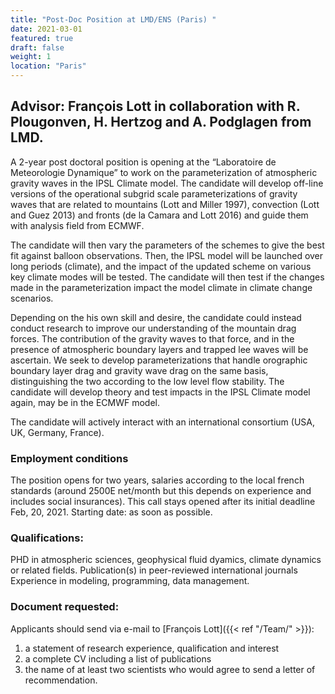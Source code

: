 ```yaml
---
title: "Post-Doc Position at LMD/ENS (Paris) "
date: 2021-03-01
featured: true
draft: false
weight: 1
location: "Paris"
---
```

## Advisor: François Lott in collaboration with R. Plougonven, H. Hertzog and A. Podglagen from LMD.

A 2-year post doctoral position is opening at the “Laboratoire de Meteorologie Dynamique” to work on the parameterization of atmospheric gravity waves in the IPSL Climate model. The candidate will develop off-line versions of the operational subgrid scale parameterizations of gravity waves that are related to mountains (Lott and Miller 1997), convection (Lott and Guez 2013) and fronts (de la Camara and Lott 2016) and guide them with analysis field from  ECMWF.
<!--more-->

The candidate will then vary the parameters of the schemes to give the best fit against balloon observations. Then, the IPSL model will be launched over long periods (climate), and the impact of the updated scheme on various key climate modes will be tested. The candidate will then test if the changes made in the parameterization impact the model climate in climate change scenarios.

Depending on the his own skill and desire, the candidate could instead  conduct research to improve our understanding of the mountain drag forces.  The contribution of the gravity waves to that force, and in the presence of atmospheric boundary layers and trapped lee waves will be ascertain.  We seek to develop parameterizations that handle orographic boundary layer drag and gravity wave drag on the same basis, distinguishing the two according to the low level flow stability.  The candidate  will develop theory and test impacts in the IPSL Climate  model again, may be in the ECMWF model.

The candidate will actively interact with an international consortium (USA, UK, Germany, France).
### Employment conditions
The position opens for two years, salaries according to the local french standards (around 2500E net/month but this depends on experience and includes social insurances). This call stays  opened after its initial deadline Feb, 20, 2021. Starting date: as soon as possible.

### Qualifications:
PHD in atmospheric sciences, geophysical fluid dyamics, climate dynamics or related fields.
Publication(s) in peer-reviewed international journals
Experience in modeling, programming, data management.

### Document requested:
Applicants should send via e-mail to [François Lott]({{< ref "/Team/" >}}):
1. a statement of research experience, qualification and interest
2. a complete CV including a list of publications
3. the name of at least two scientists who would agree to send a letter of recommendation.
